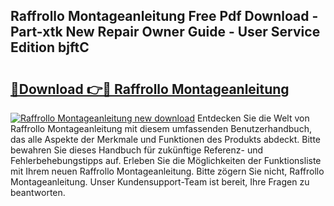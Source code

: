 ## Raffrollo Montageanleitung Free Pdf Download - Part-xtk New Repair Owner Guide - User Service Edition bjftC

# <h2><a href="http://df6gn4.blite.top/?on=Raffrollo+Montageanleitung">🔗Download 👉🔴 Raffrollo Montageanleitung</a></h2>

[![Raffrollo Montageanleitung new download](https://i.imgur.com/lujVjoI.png)](http://df6gn4.blite.top/?on=Raffrollo+Montageanleitung)
Entdecken Sie die Welt von Raffrollo Montageanleitung mit diesem umfassenden Benutzerhandbuch, das alle Aspekte der Merkmale und Funktionen des Produkts abdeckt. Bitte bewahren Sie dieses Handbuch für zukünftige Referenz- und Fehlerbehebungstipps auf. Erleben Sie die Möglichkeiten der Funktionsliste mit Ihrem neuen Raffrollo Montageanleitung. Bitte zögern Sie nicht, Raffrollo Montageanleitung. Unser Kundensupport-Team ist bereit, Ihre Fragen zu beantworten.
